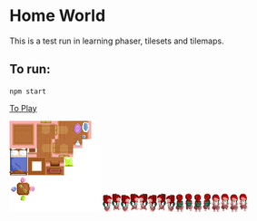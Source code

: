 # Home World

This is a test run in learning phaser, tilesets and tilemaps.

## To run:

```
npm start
```

[To Play](https://katiewright26.github.io/home-world/)

![player room tileset](https://github.com/KatieWright26/home-world/blob/master/assets/tilesets/player-room-tileset.png)
![spritesheet for player](https://github.com/KatieWright26/home-world/blob/master/assets/atlas/player-sprite-sheet.png)
